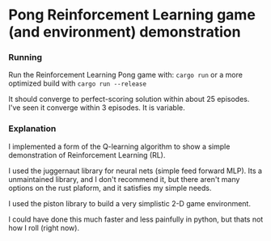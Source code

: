 
# Pong Reinforcement Learning game (and environment) demonstration

### Running
Run the Reinforcement Learning Pong game with:
`cargo run` or a more optimized build with `cargo run --release`

It should converge to perfect-scoring solution within about 25 episodes. I've seen it converge within 3 episodes. It is variable.


### Explanation
I implemented a form of the Q-learning algorithm to show a simple demonstration of Reinforcement Learning (RL).

I used the juggernaut library for neural nets (simple feed forward MLP). Its a unmaintained library, and I don't recommend it, but there aren't many options on the rust plaform, and it satisfies my simple needs.

I used the piston library to build a very simplistic 2-D game environment.

I could have done this much faster and less painfully in python, but thats not how I roll (right now).